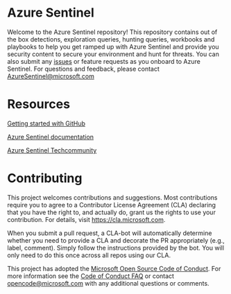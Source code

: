 # Azure Sentinel
Welcome to the Azure Sentinel repository! This repository contains out of the box detections, exploration queries, hunting queries, workbooks and playbooks to help you get ramped up with Azure Sentinel and provide you security content to secure your environment and hunt for threats. You can also submit any [issues](https://github.com/Azure/Azure-Sentinel/issues) or feature requests as you onboard to Azure Sentinel. For questions and feedback, please contact [AzureSentinel@microsoft.com](AzureSentinel@microsoft.com) 

# Resources
[Getting started with GitHub](https://help.github.com/en#dotcom)

[Azure Sentinel documentation](https://go.microsoft.com/fwlink/?linkid=2073774&clcid=0x409)

[Azure Sentinel Techcommunity](https://techcommunity.microsoft.com/t5/Azure-Sentinel/bd-p/AzureSentinel)

# Contributing

This project welcomes contributions and suggestions.  Most contributions require you to agree to a
Contributor License Agreement (CLA) declaring that you have the right to, and actually do, grant us
the rights to use your contribution. For details, visit https://cla.microsoft.com.

When you submit a pull request, a CLA-bot will automatically determine whether you need to provide
a CLA and decorate the PR appropriately (e.g., label, comment). Simply follow the instructions
provided by the bot. You will only need to do this once across all repos using our CLA.

This project has adopted the [Microsoft Open Source Code of Conduct](https://opensource.microsoft.com/codeofconduct/).
For more information see the [Code of Conduct FAQ](https://opensource.microsoft.com/codeofconduct/faq/) or
contact [opencode@microsoft.com](mailto:opencode@microsoft.com) with any additional questions or comments.
